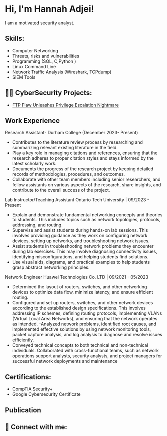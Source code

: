 <h1>Hi, I'm Hannah Adjei! </h1>
I am a motivated security analyst.

<h2>Skills:</h2>

  - Computer Networking
  - Threats, risks and vulnerabilities
  - Programming (SQL, C,Python )
  - Linux Command Line
  - Network Traffic Analysis (Wireshark, TCPdump)
  - SIEM Tools
  
<h2>👨‍💻 CyberSecurity Projects:</h2>

  - [FTP Flaw Unleashes Privilege Escalation Nightmare](https://github.com/Hannah-A-S-Adjei/Guarding_Data_in_Transit-An_FTP_Vulnerability_Exploration)
    
  
<h2>Work Experience</h2>

Research Assistant- Durham College (December 2023- Present)
 - Contributes to the literature review process by researching and summarizing relevant existing literature in the field.
 - Play a key role in managing citations and references, ensuring that the research adheres to proper citation styles and stays informed by the latest scholarly work.
 - Documents the progress of the research project by keeping detailed records of methodologies, procedures, and outcomes.
 - Collaborate with other team members including senior researchers, and fellow assistants on various aspects of the research, share insights, and contribute to the overall success of the project.

Lab Instructor/Teaching Assistant Ontario Tech University | 09/2023 - Present 
 -  Explain and demonstrate fundamental networking concepts and theories to students. This includes topics such as network topologies, protocols, addressing, and routing.
 - 	Supervise and assist students during hands-on lab sessions. This involves providing guidance as they work on configuring network devices, setting up networks, and troubleshooting network issues.
 - Assist students in troubleshooting network problems they encounter during lab exercises. This may involve diagnosing connectivity issues, identifying misconfigurations, and helping students find solutions.
 - 	Use visual aids, diagrams, and practical examples to help students grasp abstract networking principles.

Network Engineer Huawei Technologies Co. LTD  | 09/2021 - 05/2023 
 
-	Determined the layout of routers, switches, and other networking devices to optimize data flow, minimize latency, and ensure efficient routing.
-	Configured and set up routers, switches, and other network devices according to the established design specifications. This involves addressing IP schemes, defining routing protocols, implementing VLANs (Virtual Local Area Networks), and ensuring that the network operates as intended.
-Analyzed network problems, identified root causes, and implemented effective solutions by using network monitoring tools, packet capture analysis, and log analysis to diagnose and resolve issues efficiently.
-	Conveyed technical concepts to both technical and non-technical individuals. Collaborated with cross-functional teams, such as network operations support analysts, security analysts, and project managers for successful network deployments and maintenance


<h2>Certifications:</h2>

  - CompTIA Security+
  - Google Cybersecurity Certificate


<h2>Publication</h2>

<h2> 🤳 Connect with me:</h2>





